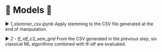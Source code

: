 # :robot: Models :robot:


:arrow_forward: _1_stemmer_csv.ipynb_  Apply stemming to the CSV file generated at the end of manipulation.

:arrow_forward: _2 - tf_idf_c3_sem_grid_  From the CSV generated in the previous step, six classical ML algorithms combined with tf-idf are evaluated.

